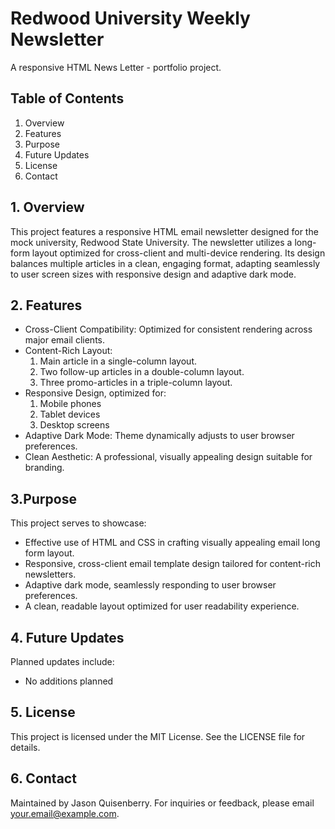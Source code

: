 # Redwood University Weekly Newsletter
A responsive HTML News Letter - portfolio project.

## Table of Contents
1. Overview
2. Features
3. Purpose
4. Future Updates
5. License
6. Contact

## 1. Overview
This project features a responsive HTML email newsletter designed for the mock university, Redwood State University. The newsletter utilizes a long-form layout optimized for cross-client and multi-device rendering. Its design balances multiple articles in a clean, engaging format, adapting seamlessly to user screen sizes with responsive design and adaptive dark mode.

## 2. Features
- Cross-Client Compatibility: Optimized for consistent rendering across major email clients.
- Content-Rich Layout:
    1. Main article in a single-column layout.
    2. Two follow-up articles in a double-column layout.
    3. Three promo-articles in a triple-column layout.
- Responsive Design, optimized for:
    1. Mobile phones
    2. Tablet devices
    3. Desktop screens
- Adaptive Dark Mode: Theme dynamically adjusts to user browser preferences.
- Clean Aesthetic: A professional, visually appealing design suitable for branding.

## 3.Purpose
This project serves to showcase:
- Effective use of HTML and CSS in crafting visually appealing email long form layout.
- Responsive, cross-client email template design tailored for content-rich newsletters.
- Adaptive dark mode, seamlessly responding to user browser preferences.
- A clean, readable layout optimized for user readability experience.

## 4. Future Updates
Planned updates include:
- No additions planned

## 5. License
This project is licensed under the MIT License. See the LICENSE file for details.

## 6. Contact
Maintained by Jason Quisenberry. For inquiries or feedback, please email your.email@example.com.